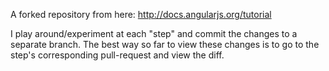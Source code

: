 A forked repository from here: http://docs.angularjs.org/tutorial

I play around/experiment at each "step" and commit the changes to a separate branch. The best way so far to view these changes is to go to the step's corresponding pull-request and view the diff.
